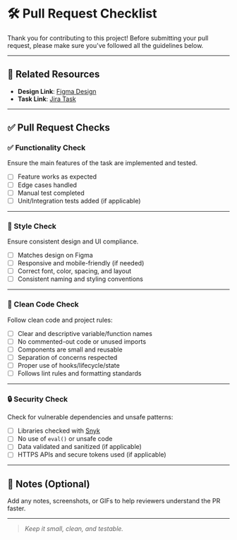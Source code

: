 # 🛠️ Pull Request Checklist

Thank you for contributing to this project! Before submitting your pull request, please make sure you've followed all the guidelines below.

---

## 🔗 Related Resources

- **Design Link**: [Figma Design](https://www.figma.com/file/...)  
- **Task Link**: [Jira Task](https://jira.company.com/browse/...)

---

## ✅ Pull Request Checks

### ✅ Functionality Check
Ensure the main features of the task are implemented and tested.
- [ ] Feature works as expected
- [ ] Edge cases handled
- [ ] Manual test completed
- [ ] Unit/Integration tests added (if applicable)

---

### 🎨 Style Check
Ensure consistent design and UI compliance.
- [ ] Matches design on Figma
- [ ] Responsive and mobile-friendly (if needed)
- [ ] Correct font, color, spacing, and layout
- [ ] Consistent naming and styling conventions

---

### 🧼 Clean Code Check
Follow clean code and project rules:
- [ ] Clear and descriptive variable/function names
- [ ] No commented-out code or unused imports
- [ ] Components are small and reusable
- [ ] Separation of concerns respected
- [ ] Proper use of hooks/lifecycle/state
- [ ] Follows lint rules and formatting standards

---

### 🔒 Security Check
Check for vulnerable dependencies and unsafe patterns:
- [ ] Libraries checked with [Snyk](https://snyk.io/)
- [ ] No use of `eval()` or unsafe code
- [ ] Data validated and sanitized (if applicable)
- [ ] HTTPS APIs and secure tokens used (if applicable)

---

## 📝 Notes (Optional)

Add any notes, screenshots, or GIFs to help reviewers understand the PR faster.

---

> _Keep it small, clean, and testable._
